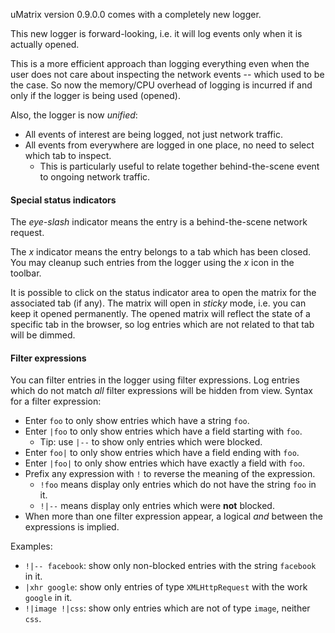 uMatrix version 0.9.0.0 comes with a completely new logger.

This new logger is forward-looking, i.e. it will log events only when it is actually opened.

This is a more efficient approach than logging everything even when the user does not care about inspecting the network events -- which used to be the case. So now the memory/CPU overhead of logging is incurred if and only if the logger is being used (opened).

Also, the logger is now _unified_:

- All events of interest are being logged, not just network traffic.
- All events from everywhere are logged in one place, no need to select which tab to inspect.
    - This is particularly useful to relate together behind-the-scene event to ongoing network traffic.

#### Special status indicators

The _eye-slash_ indicator means the entry is a behind-the-scene network request.

The _x_ indicator means the entry belongs to a tab which has been closed. You may cleanup such entries from the logger using the _x_ icon in the toolbar.

It is possible to click on the status indicator area to open the matrix for the associated tab (if any). The matrix will open in _sticky_ mode, i.e. you can keep it opened permanently. The opened matrix will reflect the state of a specific tab in the browser, so log entries which are not related to that tab will be dimmed.

#### Filter expressions

You can filter entries in the logger using filter expressions. Log entries which do not match _all_ filter expressions will be hidden from view. Syntax for a filter expression:

- Enter `foo` to only show entries which have a string `foo`.
- Enter `|foo` to only show entries which have a field starting with `foo`.
    - Tip: use `|--` to show only entries which were blocked.
- Enter `foo|` to only show entries which have a field ending with `foo`.
- Enter `|foo|` to only show entries which have exactly a field with `foo`.
- Prefix any expression with `!` to reverse the meaning of the expression.
    - `!foo` means display only entries which do not have the string `foo` in it.
    - `!|--` means display only entries which were **not** blocked.
- When more than one filter expression appear, a logical _and_ between the expressions is implied.

Examples:

- `!|-- facebook`: show only non-blocked entries with the string `facebook` in it.
- `|xhr google`: show only entries of type `XMLHttpRequest` with the work `google` in it.
- `!|image !|css`: show only entries which are not of type `image`, neither `css`.